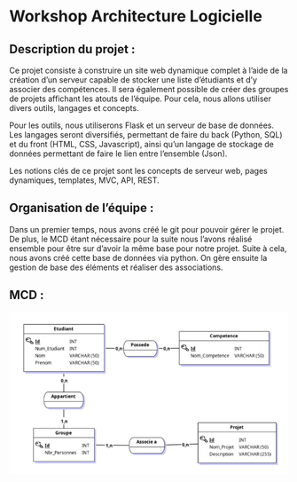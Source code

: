 
# Workshop Architecture Logicielle 

## Description du projet : 

Ce projet consiste à construire un site web dynamique complet à l’aide de la création d’un serveur capable de stocker une liste d’étudiants et d’y associer des compétences. Il sera également possible de créer des groupes de projets affichant les atouts de l’équipe. Pour cela, nous allons utiliser divers outils, langages et concepts.

Pour les outils, nous utiliserons Flask et un serveur de base de données. Les langages seront diversifiés, permettant de faire du back (Python, SQL) et du front (HTML, CSS, Javascript), ainsi qu’un langage de stockage de données permettant de faire le lien entre l’ensemble (Json).

Les notions clés de ce projet sont les concepts de serveur web, pages dynamiques, templates, MVC, API, REST. 

## Organisation de l’équipe : 

Dans un premier temps, nous avons créé le git pour pouvoir gérer le projet.
De plus, le MCD étant nécessaire pour la suite nous l’avons réalisé ensemble pour être sur d’avoir la même base pour notre projet. Suite à cela, nous avons créé cette base de données via python. On gère ensuite la gestion de base des éléments et réaliser des associations.


## MCD : 

![image](./images/mcd.png)





